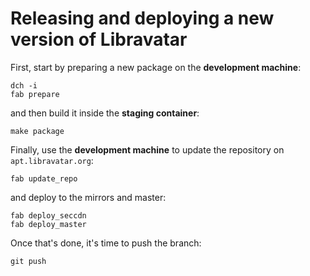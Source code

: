 # Releasing and deploying a new version of Libravatar

First, start by preparing a new package on the **development machine**:

    dch -i
    fab prepare

and then build it inside the **staging container**:

    make package

Finally, use the **development machine** to update the repository on `apt.libravatar.org`:

    fab update_repo

and deploy to the mirrors and master:

    fab deploy_seccdn
    fab deploy_master

Once that's done, it's time to push the branch:

    git push
